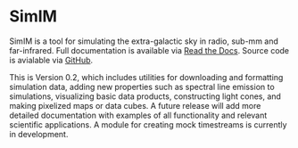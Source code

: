 SimIM
=====

SimIM is a tool for simulating the extra-galactic sky in radio, sub-mm and
far-infrared. Full documentation is available via [Read the
Docs](https://simim.readthedocs.io). Source code is avialable via
[GitHub](https://github.com/rpkeenan/simim_public).

This is Version 0.2, which includes utilities for downloading and formatting
simulation data, adding new properties such as spectral line emission to
simulations, visualizing basic data products, constructing light cones, and
making pixelized maps or data cubes. A future release will add more detailed
documentation with examples of all functionality and relevant scientific
applications. A module for creating mock timestreams is currently in
development.
